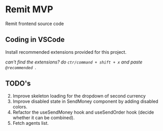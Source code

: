 # Remit MVP

Remit frontend source code

## Coding in VSCode

Install recommended extensions provided for this project.

_can't find the extensions? do `ctr/command + shift + x` and paste `@recommended `._

## TODO's

<!-- 1. Fix the dropdown in SendMoney component due to api changes -->
2. Improve skeleton loading for the dropdown of second currency
3. Improve disabled state in SendMoney component by adding disabled colors.
4. Refactor the useSendMoney hook and useSendOrder hook (decide whether it can be combined).
5. Fetch agents list.
